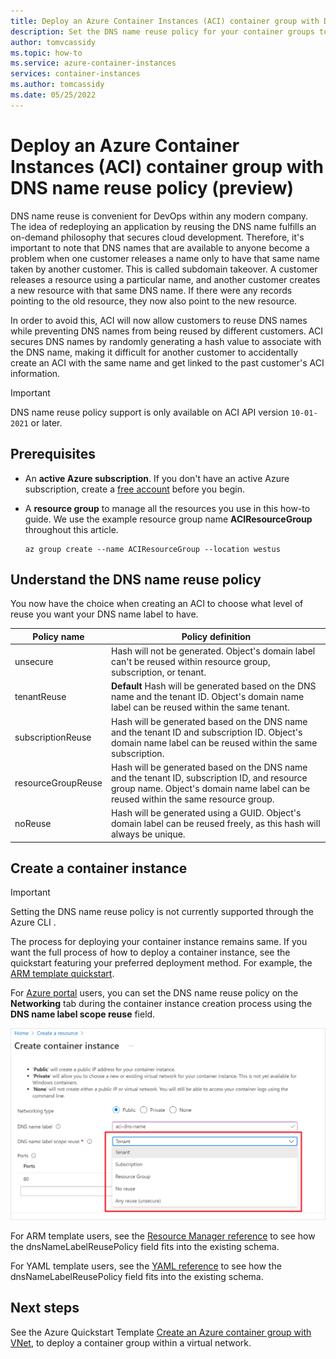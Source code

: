 ```yaml
---
title: Deploy an Azure Container Instances (ACI) container group with DNS name reuse policy
description: Set the DNS name reuse policy for your container groups to avoid subdomain takeover when you release your DNS names.
author: tomvcassidy
ms.topic: how-to
ms.service: azure-container-instances
services: container-instances
ms.author: tomcassidy
ms.date: 05/25/2022
---
```


# Deploy an Azure Container Instances (ACI) container group with DNS name reuse policy (preview)

DNS name reuse is convenient for DevOps within any modern company. The idea of redeploying an application by reusing the DNS name fulfills an on-demand philosophy that secures cloud development. Therefore, it's important to note that DNS names that are available to anyone become a problem when one customer releases a name only to have that same name taken by another customer. This is called subdomain takeover. A customer releases a resource using a particular name, and another customer creates a new resource with that same DNS name. If there were any records pointing to the old resource, they now also point to the new resource.

In order to avoid this, ACI will now allow customers to reuse DNS names while preventing DNS names from being reused by different customers. ACI secures DNS names by randomly generating a hash value to associate with the DNS name, making it difficult for another customer to accidentally create an ACI with the same name and get linked to the past customer's ACI information.

> [!IMPORTANT]
> DNS name reuse policy support is only available on ACI API version `10-01-2021` or later.

## Prerequisites

* An **active Azure subscription**. If you don't have an active Azure subscription, create a [free account](https://azure.microsoft.com/free) before you begin.

* A **resource group** to manage all the resources you use in this how-to guide. We use the example resource group name **ACIResourceGroup** throughout this article.

  ```azurecli-interactive
  az group create --name ACIResourceGroup --location westus
  ```

## Understand the DNS name reuse policy

You now have the choice when creating an ACI to choose what level of reuse you want your DNS name label to have.

| Policy name | Policy definition |
| - | - |
| unsecure | Hash will not be generated. Object's domain label can't be reused within resource group, subscription, or tenant. |
| tenantReuse | **Default** Hash will be generated based on the DNS name and the tenant ID. Object's domain name label can be reused within the same tenant. |
| subscriptionReuse | Hash will be generated based on the DNS name and the tenant ID and subscription ID. Object's domain name label can be reused within the same subscription. |
| resourceGroupReuse | Hash will be generated based on the DNS name and the tenant ID, subscription ID, and resource group name. Object's domain name label can be reused within the same resource group. |
| noReuse | Hash will be generated using a GUID. Object's domain label can be reused freely, as this hash will always be unique. |

## Create a container instance

> [!IMPORTANT]
> Setting the DNS name reuse policy is not currently supported through the Azure CLI .

The process for deploying your container instance remains same. If you want the full process of how to deploy a container instance, see the quickstart featuring your preferred deployment method. For example, the [ARM template quickstart](container-instances-quickstart-template.md).

For [Azure portal](https://portal.azure.com) users, you can set the DNS name reuse policy on the **Networking** tab during the container instance creation process using the **DNS name label scope reuse** field.

![Screenshot of DNS name reuse policy dropdown menu, PNG.](./media/how-to-reuse-dns-names/portal-dns-name-reuse-policy.png)

For ARM template users, see the [Resource Manager reference](/azure/templates/microsoft.containerinstance/containergroups) to see how the dnsNameLabelReusePolicy field fits into the existing schema.

For YAML template users, see the [YAML reference](container-instances-reference-yaml.md) to see how the dnsNameLabelReusePolicy field fits into the existing schema.

## Next steps

See the Azure Quickstart Template [Create an Azure container group with VNet](https://github.com/Azure/azure-quickstart-templates/tree/master/quickstarts/microsoft.containerinstance/aci-vnet), to deploy a container group within a virtual network.
